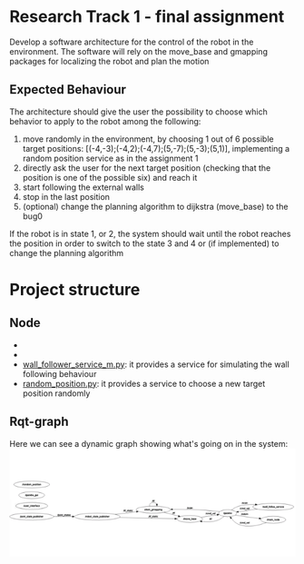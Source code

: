 # Research Track 1 - final assignment
Develop a software architecture for the control of the robot in the environment. The software will rely on the move_base and gmapping packages for localizing the robot and plan the motion
## Expected Behaviour
The architecture should give the user the possibility to choose which behavior to apply to the robot among the following:
1. move randomly in the environment, by choosing 1 out of 6 possible target positions:
[(-4,-3);(-4,2);(-4,7);(5,-7);(5,-3);(5,1)], implementing a random position service as in the assignment 1
2. directly ask the user for the next target position (checking that the position is one of the possible six) 
and reach it
3. start following the external walls
4. stop in the last position
5. (optional) change the planning algorithm to dijkstra (move_base) to the bug0

If the robot is in state 1, or 2, the system should wait until the robot reaches the position in order to switch to the state 3 and 4 or (if implemented) to change the planning algorithm
# Project structure
## Node
*   
* 
* [wall_follower_service_m.py](https://github.com/piquet8/final_assignment/blob/main/scripts/wall_follower_service_m.p): it provides a service for simulating the wall following behaviour
* [random_position.py](https://github.com/piquet8/final_assignment/blob/main/scripts/random_position.py): it provides a service to choose a new target position randomly
## Rqt-graph
Here we can see a dynamic graph showing what's going on in the system:
![Rqt-graph](https://github.com/piquet8/final_assignment/blob/main/Rqt_graph2.png)


